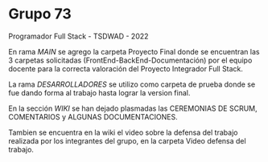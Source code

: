 # Grupo 73
Programador Full Stack - TSDWAD - 2022

En rama *MAIN* se agrego la carpeta Proyecto Final donde se encuentran las 3 carpetas solicitadas (FrontEnd-BackEnd-Documentación) por el equipo docente para la correcta valoración del Proyecto Integrador Full Stack.

La rama *DESARROLLADORES* se utilizo como carpeta de prueba donde se fue dando forma al trabajo hasta lograr la version final.

En la sección *WIKI* se han dejado plasmadas las CEREMONIAS DE SCRUM, COMENTARIOS y ALGUNAS DOCUMENTACIONES.

Tambien se encuentra en la wiki el video sobre la defensa del trabajo realizada por los integrantes del grupo, en la carpeta Video defensa del trabajo.
